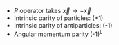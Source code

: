 -  $P$ operator takes $\vec{x}\rightarrow -\vec{x}$
-  Intrinsic parity of particles: (+1)
-  Intrinsic parity of antiparticles: (-1)
-  Angular momentum parity (-1)$^L$
